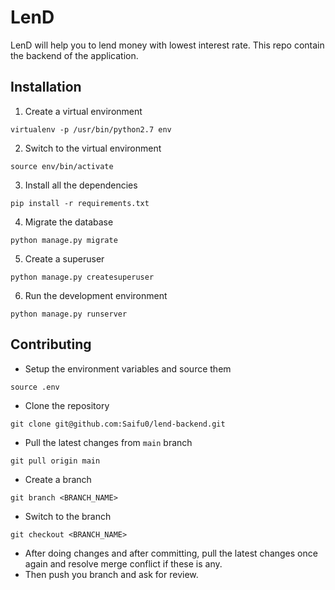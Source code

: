 # LenD 
LenD will help you to lend money with lowest interest rate.
This repo contain the backend of the application.

## Installation
1. Create a virtual environment
```
virtualenv -p /usr/bin/python2.7 env
```

2. Switch to the virtual environment
```
source env/bin/activate
```

3. Install all the dependencies
```
pip install -r requirements.txt
```

4. Migrate the database
```
python manage.py migrate
```

5. Create a superuser
```
python manage.py createsuperuser
```

6. Run the development environment
```
python manage.py runserver
```

## Contributing 

- Setup the environment variables and source them
```
source .env
```

- Clone the repository
```
git clone git@github.com:Saifu0/lend-backend.git
```

- Pull the latest changes from `main` branch
```
git pull origin main
```

- Create a branch
```
git branch <BRANCH_NAME>
```

- Switch to the branch
```
git checkout <BRANCH_NAME>
```

- After doing changes and after committing, pull the latest changes once again and resolve merge conflict if these is any.
- Then push you branch and ask for review.
